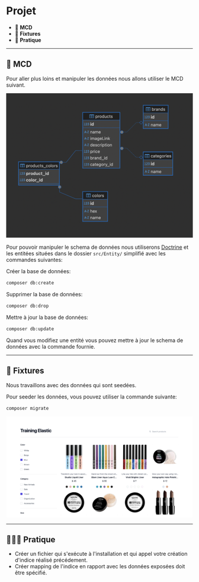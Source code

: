 # Projet

*  🔖 **MCD**
*  🔖 **Fixtures**
*  🔖 **Pratique**

___

## 📑 MCD

Pour aller plus loins et manipuler les données nous allons utiliser le MCD suivant.

![MCD](./resources/mcd.png)

Pour pouvoir manipuler le schema de données nous utiliserons [Doctrine](https://www.doctrine-project.org/) et les entitées situées dans le dossier `src/Entity/` simplifié avec les commandes suivantes:

Créer la base de données:

```bash
composer db:create
```

Supprimer la base de données:

```bash
composer db:drop
```

Mettre à jour la base de données:

```bash
composer db:update
```

Quand vous modifiez une entité vous pouvez mettre à jour le schema de données avec la commande fournie.

___

## 📑  Fixtures

Nous travaillons avec des données qui sont seedées.

Pour seeder les données, vous pouvez utiliser la commande suivante:

```bash
composer migrate
```

![MCD](./resources/migrate.png)

___

## 👨🏻‍💻 Pratique


- Créer un fichier qui s'exécute à l'installation et qui appel votre création d'indice réalisé précédement.
- Créer mapping de l'indice en rapport avec les données exposées doit être spécifié.

